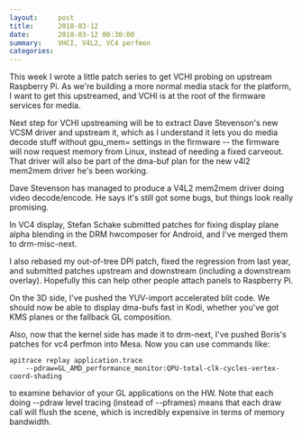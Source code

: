 ```yaml
---
layout:     post
title:      2018-03-12
date:       2018-03-12 00:30:00
summary:    VHCI, V4L2, VC4 perfmon
categories: 
---
```


This week I wrote a little patch series to get VCHI probing on
upstream Raspberry Pi.  As we're building a more normal media stack
for the platform, I want to get this upstreamed, and VCHI is at the
root of the firmware services for media.

Next step for VCHI upstreaming will be to extract Dave Stevenson's new
VCSM driver and upstream it, which as I understand it lets you do
media decode stuff without gpu_mem= settings in the firmware -- the
firmware will now request memory from Linux, instead of needing a
fixed carveout.  That driver will also be part of the dma-buf plan for
the new v4l2 mem2mem driver he's been working.

Dave Stevenson has managed to produce a V4L2 mem2mem driver doing
video decode/encode.  He says it's still got some bugs, but things
look really promising.

In VC4 display, Stefan Schake submitted patches for fixing display
plane alpha blending in the DRM hwcomposer for Android, and I've
merged them to drm-misc-next.

I also rebased my out-of-tree DPI patch, fixed the regression from
last year, and submitted patches upstream and downstream (including a
downstream overlay).  Hopefully this can help other people attach
panels to Raspberry Pi.

On the 3D side, I've pushed the YUV-import accelerated blit code.  We
should now be able to display dma-bufs fast in Kodi, whether you've
got KMS planes or the fallback GL composition.

Also, now that the kernel side has made it to drm-next, I've pushed
Boris's patches for vc4 perfmon into Mesa.  Now you can use commands
like:

```
apitrace replay application.trace
    --pdraw=GL_AMD_performance_monitor:QPU-total-clk-cycles-vertex-coord-shading
```

to examine behavior of your GL applications on the HW.  Note that each
doing --pdraw level tracing (instead of --pframes) means that each
draw call will flush the scene, which is incredibly expensive in terms
of memory bandwidth.
